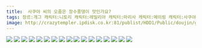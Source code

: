 ```yaml
---
title:  사쿠야 씨의 오줌은 장수풍댕이 맛인가요?
tags: 장르:개그 캐릭터:니토리 캐릭터:레밀리아 캐릭터:마리사 캐릭터:메이링 캐릭터:사쿠야 캐릭터:소악마 캐릭터:유카 캐릭터:플랑 火鳥 동방_동인지
image: http://crazytempler.ipdisk.co.kr:81/publist/HDD1/Public/doujin/ghap/5789/001.jpg
---
```

<img src="http://crazytempler.ipdisk.co.kr:81/publist/HDD1/Public/doujin/ghap/5789/001.jpg">
<img src="http://crazytempler.ipdisk.co.kr:81/publist/HDD1/Public/doujin/ghap/5789/002.jpg">
<img src="http://crazytempler.ipdisk.co.kr:81/publist/HDD1/Public/doujin/ghap/5789/003.jpg">
<img src="http://crazytempler.ipdisk.co.kr:81/publist/HDD1/Public/doujin/ghap/5789/004.jpg">
<img src="http://crazytempler.ipdisk.co.kr:81/publist/HDD1/Public/doujin/ghap/5789/005.jpg">
<img src="http://crazytempler.ipdisk.co.kr:81/publist/HDD1/Public/doujin/ghap/5789/006.jpg">
<img src="http://crazytempler.ipdisk.co.kr:81/publist/HDD1/Public/doujin/ghap/5789/007.jpg">
<img src="http://crazytempler.ipdisk.co.kr:81/publist/HDD1/Public/doujin/ghap/5789/008.jpg">
<img src="http://crazytempler.ipdisk.co.kr:81/publist/HDD1/Public/doujin/ghap/5789/009.jpg">
<img src="http://crazytempler.ipdisk.co.kr:81/publist/HDD1/Public/doujin/ghap/5789/010.jpg">
<img src="http://crazytempler.ipdisk.co.kr:81/publist/HDD1/Public/doujin/ghap/5789/011.jpg">
<img src="http://crazytempler.ipdisk.co.kr:81/publist/HDD1/Public/doujin/ghap/5789/012.jpg">
<img src="http://crazytempler.ipdisk.co.kr:81/publist/HDD1/Public/doujin/ghap/5789/013.jpg">
<img src="http://crazytempler.ipdisk.co.kr:81/publist/HDD1/Public/doujin/ghap/5789/014.jpg">
<img src="http://crazytempler.ipdisk.co.kr:81/publist/HDD1/Public/doujin/ghap/5789/015.jpg">
<img src="http://crazytempler.ipdisk.co.kr:81/publist/HDD1/Public/doujin/ghap/5789/016.jpg">
<img src="http://crazytempler.ipdisk.co.kr:81/publist/HDD1/Public/doujin/ghap/5789/017.jpg">
